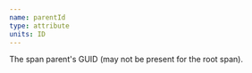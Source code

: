 ```yaml
---
name: parentId
type: attribute
units: ID
---
```


The span parent's GUID (may not be present for the root span).